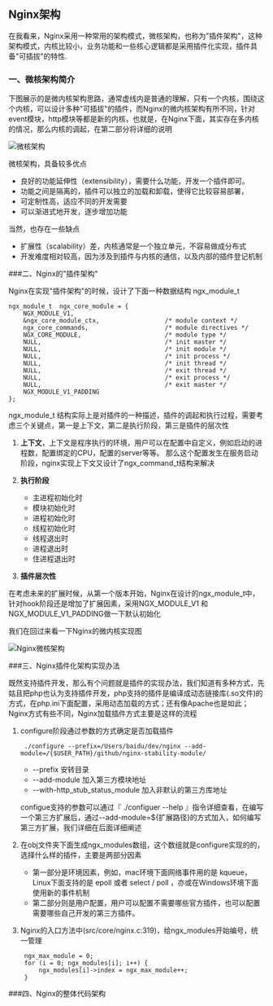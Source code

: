 ## Nginx架构

在我看来，Nginx采用一种常用的架构模式，微核架构，也称为"插件架构"，这种架构模式，内核比较小，业务功能和一些核心逻辑都是采用插件化实现，插件具备"可插拔"的特性. 


### 一、微核架构简介


下图展示的是微内核架构思路，通常虚线内是普通的理解，只有一个内核，围绕这个内核，可以设计多种"可插拔"的插件，而Nginx的微内核架构有所不同，针对event模块，http模块等都是新的内核，也就是，在Nginx下面，其实存在多内核的情况，那么内核的调起，在第二部分将详细的说明

![微核架构](https://github.com/oldwind/nginx-sourcecode-analysis/blob/master/image/plugin.jpg)

微核架构，具备较多优点

- 良好的功能延伸性（extensibility），需要什么功能，开发一个插件即可。
- 功能之间是隔离的，插件可以独立的加载和卸载，使得它比较容易部署，
- 可定制性高，适应不同的开发需要
- 可以渐进式地开发，逐步增加功能

当然，也存在一些缺点

- 扩展性（scalability）差，内核通常是一个独立单元，不容易做成分布式
- 开发难度相对较高，因为涉及到插件与内核的通信，以及内部的插件登记机制


###二、Nginx的"插件架构"


Nginx在实现"插件架构"的时候，设计了下面一种数据结构 ngx_module\_t

    ngx_module_t  ngx_core_module = {
    	NGX_MODULE_V1,
    	&ngx_core_module_ctx,                  /* module context */
    	ngx_core_commands,                     /* module directives */
    	NGX_CORE_MODULE,                       /* module type */
    	NULL,                                  /* init master */
    	NULL,                                  /* init module */
    	NULL,                                  /* init process */
    	NULL,                                  /* init thread */
    	NULL,                                  /* exit thread */
    	NULL,                                  /* exit process */
    	NULL,                                  /* exit master */
    	NGX_MODULE_V1_PADDING
	};

ngx_module\_t 结构实际上是对插件的一种描述，插件的调起和执行过程，需要考虑三个关键点，第一是上下文，第二是执行阶段，第三是插件的层次性

1. **上下文**，上下文是程序执行的环境，用户可以在配置中自定义，例如启动的进程数，配置绑定的CPU，配置的server等等。 那么这个配置发生在服务启动阶段，nginx实现上下文又设计了ngx_command\_t结构来解决


2. **执行阶段**
	- 主进程初始化时
	- 模块初始化时
	- 进程初始化时
	- 线程初始化时
	- 线程退出时
	- 进程退出时
	- 住进程退出时


3. **插件层次性**

	
在考虑未来的扩展时候，从第一个版本开始，Nginx在设计的ngx_module\_t中，针对hook阶段还是增加了扩展因素，采用NGX\_MODULE\_V1 和 NGX\_MODULE\_V1\_PADDING做一下默认初始化 

我们在回过来看一下Nginx的微内核实现图

![Nginx微核架构](https://github.com/oldwind/nginx-sourcecode-analysis/blob/master/image/pluginarch.jpg)



###三、Nginx插件化架构实现办法

既然支持插件开发，那么有个问题就是插件的实现办法，我们知道有多种方式，先姑且把php也认为支持插件开发，php支持的插件是编译成动态链接库(.so文件)的方式，在php.ini下面配置，采用动态加载的方式；还有像Apache也是如此； Nginx方式有些不同，Nginx加载插件方式主要是这样的流程

1. configure阶段通过参数的方式确定是否加载插件
		
		./configure --prefix=/Users/baidu/dev/nginx --add-module=/{$USER_PATH}/github/nginx-stability-module/
    - --prefix 安转目录
    - --add-module 加入第三方模块地址
    - --with-http\_stub\_status_module 加入非默认的第三方库地址

	configue支持的参数可以通过『 ./configuer --help 』指令详细查看，在编写一个第三方扩展后，通过--add-module=${扩展路径}的方式加入，如何编写第三方扩展，我们详细在后面详细阐述


2. 在obj文件夹下面生成ngx_modules数组，这个数组就是configure实现的的，选择什么样的插件，主要是两部分因素
	- 第一部分是环境因素，例如，mac环境下面网络事件用的是 kqueue， Linux下面支持的是 epoll 或者 select / poll ，亦或在Windows环境下面使用新的事件机制
	- 第二部分则是用户配置，用户可以配置不需要哪些官方插件，也可以配置需要哪些自己开发的第三方插件。

3. Nginx的入口方法中(src/core/nginx.c:319)，给ngx_modules开始编号，统一管理
	 	
		ngx_max_module = 0;
		for (i = 0; ngx_modules[i]; i++) {
			ngx_modules[i]->index = ngx_max_module++;
    	}



###四、Nginx的整体代码架构 





